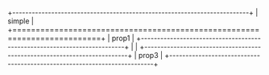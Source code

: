 +-------------------------------------------------------------------------+
| simple                                                                  |
+=========================================================================+
| prop1                                                                   |
+-------------------------------------------------------------------------+
|                                                                         |
+-------------------------------------------------------------------------+
| prop3                                                                   |
+-------------------------------------------------------------------------+

